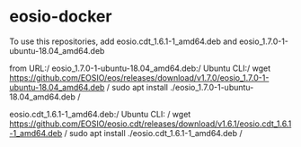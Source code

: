 # eosio-docker
To use this repositories, add eosio.cdt_1.6.1-1_amd64.deb and eosio_1.7.0-1-ubuntu-18.04_amd64.deb

from URL:/
eosio_1.7.0-1-ubuntu-18.04_amd64.deb:/
Ubuntu CLI:/
wget https://github.com/EOSIO/eos/releases/download/v1.7.0/eosio_1.7.0-1-ubuntu-18.04_amd64.deb /
sudo apt install ./eosio_1.7.0-1-ubuntu-18.04_amd64.deb /

eosio.cdt_1.6.1-1_amd64.deb:/
Ubuntu CLI: /
wget https://github.com/EOSIO/eosio.cdt/releases/download/v1.6.1/eosio.cdt_1.6.1-1_amd64.deb /
sudo apt install ./eosio.cdt_1.6.1-1_amd64.deb /
